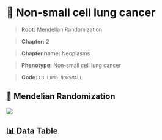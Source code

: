 # 🧪 Non-small cell lung cancer

> **Root:** Mendelian Randomization

> **Chapter:** 2  

> **Chapter name:** Neoplasms

> **Phenotype:** Non-small cell lung cancer  

> **Code:** `C3_LUNG_NONSMALL`

## 🧬 Mendelian Randomization  

<img src="/MR/Figures/Forward/C3_LUNG_NONSMALL.png"/>

## 📊 Data Table

<CsvTableMRF src="/public/MR/Data/Forward/C3_LUNG_NONSMALL.csv"/>

